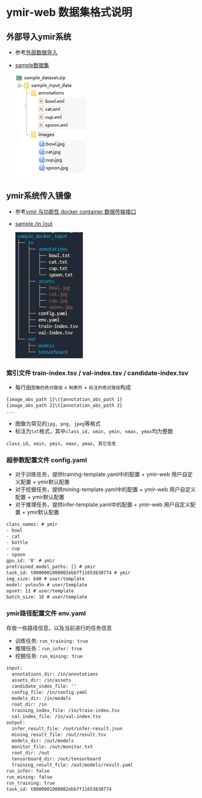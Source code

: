 # ymir-web 数据集格式说明

## 外部导入ymir系统

- 参考[外部数据导入](https://github.com/IndustryEssentials/ymir#421-preparation-of-external-data)

- [sample数据集](https://github.com/yzbx/ymir-executor-fork/releases/download/dataset/import_sample_dataset.zip)

    ![](import_sample_dataset.png)

## ymir系统传入镜像

- 参考[ymir 与功能性 docker container 数据传输接口](https://github.com/IndustryEssentials/ymir/blob/master/docs/ymir-cmd-container.md)

- [sample /in /out](https://github.com/yzbx/ymir-executor-fork/releases/download/dataset/sample_docker_input.zip)

    ![](sample_docker_input.png)

### 索引文件 train-index.tsv / val-index.tsv / candidate-index.tsv

- 每行由`图像的绝对路径` + `制表符` + `标注的绝对路径`构成

```
{image_abs_path 1}\t{annotation_abs_path 1}
{image_abs_path 2}\t{annotation_abs_path 2}
...
```

- 图像为常见的`jpg, png, jpeg`等格式
- 标注为`txt`格式，其中`class_id, xmin, ymin, xmax, ymax`均为整数
```
class_id, xmin, ymin, xmax, ymax, 其它信息
```


### 超参数配置文件 config.yaml

- 对于训练任务，提供training-template.yaml中的配置 + ymir-web 用户自定义配置 + ymir默认配置
- 对于挖掘任务，提供mining-template.yaml中的配置 + ymir-web 用户自定义配置 + ymir默认配置
- 对于推理任务，提供infer-template.yaml中的配置 + ymir-web 用户自定义配置 + ymir默认配置

```
class_names: # ymir
- bowl
- cat
- bottle
- cup
- spoon
gpu_id: '0' # ymir
pretrained_model_paths: [] # ymir
task_id: t0000001000002ebb7f11653630774 # ymir
img_size: 640 # user/template
model: yolov5n # user/template
opset: 11 # user/template
batch_size: 16 # user/template
```

### ymir路径配置文件 env.yaml

存放一些路径信息，以及当前进行的任务信息

- 训练任务: `run_training: true`
- 推理任务：`run_infer: true`
- 挖掘任务: `run_mining: true`

```
input:
  annotations_dir: /in/annotations
  assets_dir: /in/assets
  candidate_index_file: ''
  config_file: /in/config.yaml
  models_dir: /in/models
  root_dir: /in
  training_index_file: /in/train-index.tsv
  val_index_file: /in/val-index.tsv
output:
  infer_result_file: /out/infer-result.json
  mining_result_file: /out/result.tsv
  models_dir: /out/models
  monitor_file: /out/monitor.txt
  root_dir: /out
  tensorboard_dir: /out/tensorboard
  training_result_file: /out/models/result.yaml
run_infer: false
run_mining: false
run_training: true
task_id: t0000001000002ebb7f11653630774
```